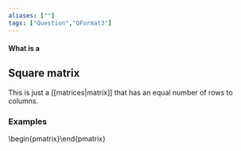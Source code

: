 ```yaml
---
aliases: [""]
tags: ["Question","QFormat3"]
---
```


#### What is a
## Square matrix
This is just a [[matrices|matrix]] that has an equal number of rows to columns.

### Examples
\begin{pmatrix}\end{pmatrix}